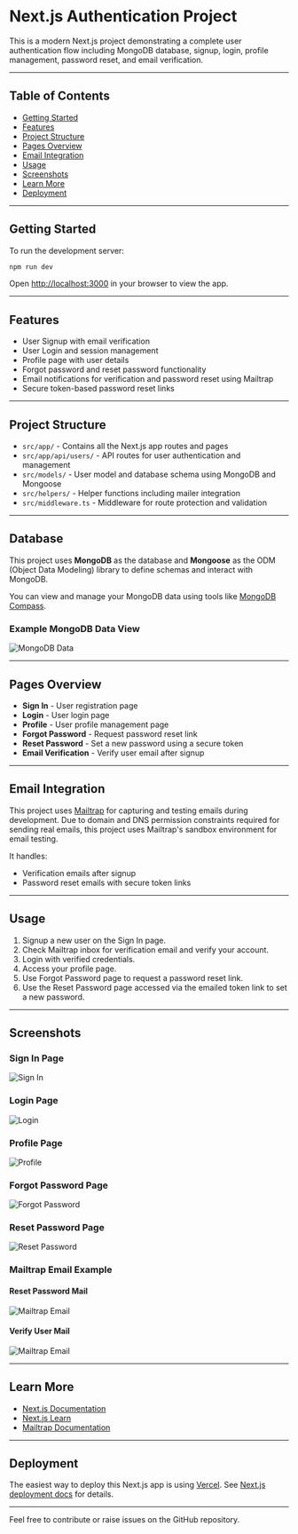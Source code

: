 # Next.js Authentication Project

This is a modern Next.js project demonstrating a complete user authentication flow including MongoDB database, signup, login, profile management, password reset, and email verification.

---

## Table of Contents

- [Getting Started](#getting-started)  
- [Features](#features)  
- [Project Structure](#project-structure)  
- [Pages Overview](#pages-overview)  
- [Email Integration](#email-integration)  
- [Usage](#usage)  
- [Screenshots](#screenshots)  
- [Learn More](#learn-more)  
- [Deployment](#deployment)  

---

## Getting Started

To run the development server:

```bash
npm run dev
```

Open [http://localhost:3000](http://localhost:3000) in your browser to view the app.

---

## Features

- User Signup with email verification  
- User Login and session management  
- Profile page with user details  
- Forgot password and reset password functionality  
- Email notifications for verification and password reset using Mailtrap  
- Secure token-based password reset links  

---

## Project Structure

- `src/app/` - Contains all the Next.js app routes and pages  
- `src/app/api/users/` - API routes for user authentication and management  
- `src/models/` - User model and database schema using MongoDB and Mongoose  
- `src/helpers/` - Helper functions including mailer integration  
- `src/middleware.ts` - Middleware for route protection and validation  

---

## Database

This project uses **MongoDB** as the database and **Mongoose** as the ODM (Object Data Modeling) library to define schemas and interact with MongoDB.

You can view and manage your MongoDB data using tools like [MongoDB Compass](https://www.mongodb.com/products/compass).

### Example MongoDB Data View

![MongoDB Data](/public/mongodb_data_sample.png)


---

## Pages Overview

- **Sign In** - User registration page  
- **Login** - User login page  
- **Profile** - User profile management page  
- **Forgot Password** - Request password reset link  
- **Reset Password** - Set a new password using a secure token  
- **Email Verification** - Verify user email after signup  

---

## Email Integration

This project uses [Mailtrap](https://mailtrap.io) for capturing and testing emails during development. Due to domain and DNS permission constraints required for sending real emails, this project uses Mailtrap's sandbox environment for email testing.

It handles:

- Verification emails after signup  
- Password reset emails with secure token links  

---

## Usage

1. Signup a new user on the Sign In page.  
2. Check Mailtrap inbox for verification email and verify your account.  
3. Login with verified credentials.  
4. Access your profile page.  
5. Use Forgot Password page to request a password reset link.  
6. Use the Reset Password page accessed via the emailed token link to set a new password.  

---

## Screenshots

### Sign In Page  
![Sign In](public/signup.png)

### Login Page  
![Login](public/login.png)

### Profile Page  
![Profile](public/profile.png)

### Forgot Password Page  
![Forgot Password](public/forgotpassword.png)

### Reset Password Page  
![Reset Password](public/newpassword.png)

### Mailtrap Email Example  
#### Reset Password Mail
![Mailtrap Email](public/resetpassword_mail.png)

#### Verify User Mail
![Mailtrap Email](public/verifyemail_mail.png)

---

## Learn More

- [Next.js Documentation](https://nextjs.org/docs)  
- [Next.js Learn](https://nextjs.org/learn)  
- [Mailtrap Documentation](https://mailtrap.io/docs)  

---

## Deployment

The easiest way to deploy this Next.js app is using [Vercel](https://vercel.com). See [Next.js deployment docs](https://nextjs.org/docs/app/building-your-application/deploying) for details.

---

Feel free to contribute or raise issues on the GitHub repository.
